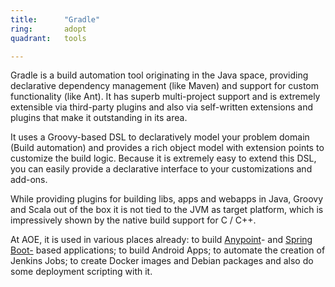 ```yaml
---
title:      "Gradle"
ring:       adopt
quadrant:   tools

---
```

Gradle is a build automation tool originating in the Java space, providing declarative dependency management (like Maven) and support for custom functionality (like Ant). It has superb multi-project support and is extremely extensible via third-party plugins and also via self-written extensions and plugins that make it outstanding in its area.

It uses a Groovy-based DSL to declaratively model your problem domain (Build automation) and provides a rich object model with extension points to customize the build logic. Because it is extremely easy to extend this DSL, you can easily provide a declarative interface to your customizations and add-ons.

While providing plugins for building libs, apps and webapps in Java, Groovy and Scala out of the box it is not tied to the JVM as target platform, which is impressively shown by the native build support for C / C++.

At AOE, it is used in various places already: to build [Anypoint](/tools/anypoint-platform.html)- and [Spring Boot-](/languages-and-frameworks/spring-boot.html) based applications; to build Android Apps; to automate the creation of Jenkins Jobs; to create Docker images and Debian packages and also do some deployment scripting with it.
